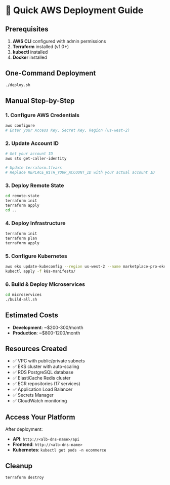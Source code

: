 # 🚀 Quick AWS Deployment Guide

## Prerequisites
1. **AWS CLI** configured with admin permissions
2. **Terraform** installed (v1.0+)
3. **kubectl** installed
4. **Docker** installed

## One-Command Deployment

```bash
./deploy.sh
```

## Manual Step-by-Step

### 1. Configure AWS Credentials
```bash
aws configure
# Enter your Access Key, Secret Key, Region (us-west-2)
```

### 2. Update Account ID
```bash
# Get your account ID
aws sts get-caller-identity

# Update terraform.tfvars
# Replace REPLACE_WITH_YOUR_ACCOUNT_ID with your actual account ID
```

### 3. Deploy Remote State
```bash
cd remote-state
terraform init
terraform apply
cd ..
```

### 4. Deploy Infrastructure
```bash
terraform init
terraform plan
terraform apply
```

### 5. Configure Kubernetes
```bash
aws eks update-kubeconfig --region us-west-2 --name marketplace-pro-eks
kubectl apply -f k8s-manifests/
```

### 6. Build & Deploy Microservices
```bash
cd microservices
./build-all.sh
```

## Estimated Costs
- **Development**: ~$200-300/month
- **Production**: ~$800-1200/month

## Resources Created
- ✅ VPC with public/private subnets
- ✅ EKS cluster with auto-scaling
- ✅ RDS PostgreSQL database
- ✅ ElastiCache Redis cluster
- ✅ ECR repositories (17 services)
- ✅ Application Load Balancer
- ✅ Secrets Manager
- ✅ CloudWatch monitoring

## Access Your Platform
After deployment:
- **API**: `http://<alb-dns-name>/api`
- **Frontend**: `http://<alb-dns-name>`
- **Kubernetes**: `kubectl get pods -n ecommerce`

## Cleanup
```bash
terraform destroy
```